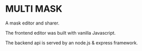 # MULTI MASK

A mask editor and sharer.

The frontend editor was built with vanilla Javascript.

The backend api is served by an node.js & express framework.
